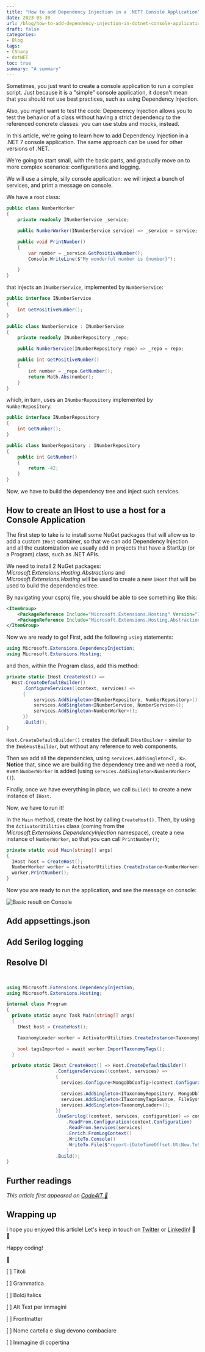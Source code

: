 ```yaml
---
title: "How to add Dependency Injection in a .NET7 Console Application"
date: 2023-05-30
url: /blog/how-to-add-dependency-injection-in-dotnet-console-application
draft: false
categories:
- Blog
tags:
- CSharp
- dotNET
toc: true
summary: "A summary"
---
```


Sometimes, you just want to create a console application to run a complex script. Just because it is a "simple" console application, it doesn't mean that you should not use best practices, such as using Dependency Injection.

Also, you might want to test the code: Depencency Injection allows you to test the behavior of a class without having a strict dependency to the referenced concrete classes: you can use stubs and mocks, instead.

In this article, we're going to learn how to add Dependency Injection in a .NET 7 console application. The same approach can be used for other versions of .NET.

We're going to start small, with the basic parts, and gradually move on to more complex scenarios: configurations and logging.

We will use a simple, silly console application: we will inject a bunch of services, and print a message on console.

We have a root class:

```cs
public class NumberWorker
{
    private readonly INumberService _service;

    public NumberWorker(INumberService service) => _service = service;

    public void PrintNumber()
    {
        var number = _service.GetPositiveNumber();
        Console.WriteLine($"My wonderful number is {number}");

    }
}
```

that injects an `INumberService`, implemented by `NumberService`:

```cs
public interface INumberService
{
    int GetPositiveNumber();
}

public class NumberService : INumberService
{
    private readonly INumberRepository _repo;

    public NumberService(INumberRepository repo) => _repo = repo;

    public int GetPositiveNumber()
    {
        int number = _repo.GetNumber();
        return Math.Abs(number);
    }
}
```

which, in turn, uses an `INumberRepository` implemented by `NumberRepository`:

```cs
public interface INumberRepository
{
    int GetNumber();
}

public class NumberRepository : INumberRepository
{
    public int GetNumber()
    {
        return -42;
    }
}
```

Now, we have to build the dependency tree and inject such services.

## How to create an IHost to use a host for a Console Application

The first step to take is to install some NuGet packages that will allow us to add a custom `IHost` container, so that we can add Dependency Injection and all the customization we usually add in projects that have a StartUp (or a Program) class, such as .NET APIs.

We need to install 2 NuGet packages: *Microsoft.Extensions.Hosting.Abstractions* and *Microsoft.Extensions.Hosting* will be used to create a new `IHost` that will be used to build the dependencies tree.

By navigating your csproj file, you should be able to see something like this:

```xml
<ItemGroup>
    <PackageReference Include="Microsoft.Extensions.Hosting" Version="7.0.1" />
    <PackageReference Include="Microsoft.Extensions.Hosting.Abstractions" Version="7.0.0" />
</ItemGroup>
```

Now we are ready to go! First, add the following `using` statements:

```cs
using Microsoft.Extensions.DependencyInjection;
using Microsoft.Extensions.Hosting;
```

and then, within the Program class, add this method:

```cs
private static IHost CreateHost() => 
  Host.CreateDefaultBuilder()
      .ConfigureServices((context, services) =>
      {
          services.AddSingleton<INumberRepository, NumberRepository>();
          services.AddSingleton<INumberService, NumberService>();
          services.AddSingleton<NumberWorker>();
      })     
      .Build();
}
```

`Host.CreateDefaultBuilder()` creates the default `IHostBuilder` - similar to the `IWebHostBuilder`, but without any reference to web components.

Then we add all the dependencies, using `services.AddSingleton<T, K>`. **Notice** that, since we are building the dependency tree and we need a root, even `NumberWorker` is added (using `services.AddSingleton<NumberWorker>()`).

Finally, once we have everything in place, we call `Build()` to create a new instance of `IHost`.

Now, we have to run it!

In the `Main` method, create the host by calling `CreateHost()`. Then, by using the `ActivatorUtilities` class (coming from the *Microsoft.Externsions.DependencyInjection* namespace), create a new instance of `NumberWorker`, so that you can call `PrintNumber()`;

```cs
private static void Main(string[] args)
{
  IHost host = CreateHost();
  NumberWorker worker = ActivatorUtilities.CreateInstance<NumberWorker>(host.Services);
  worker.PrintNumber();
}
```

Now you are ready to run the application, and see the message on console:

![Basic result on Console](./basic-result-on-console.png)


## Add appsettings.json

## Add Serilog logging



## Resolve DI




```cs


using Microsoft.Extensions.DependencyInjection;
using Microsoft.Extensions.Hosting;

internal class Program
{
  private static async Task Main(string[] args)
  {
    IHost host = CreateHost();

    TaxonomyLoader worker = ActivatorUtilities.CreateInstance<TaxonomyLoader>(host.Services);

    bool tagsImported = await worker.ImportTaxonomyTags();
  }

  private static IHost CreateHost() => Host.CreateDefaultBuilder()
                  .ConfigureServices((context, services) =>
                  {
                    services.Configure<MongoDbConfig>(context.Configuration.GetSection("TagsDbStorage"));

                    services.AddSingleton<ITaxonomyRepository, MongoDbTaxonomyRepository>();
                    services.AddSingleton<ITaxonomyTagsSource, FileSystemTaxonomyTagsSource>();
                    services.AddSingleton<TaxonomyLoader>();
                  })
                  .UseSerilog((context, services, configuration) => configuration
                      .ReadFrom.Configuration(context.Configuration)
                      .ReadFrom.Services(services)
                      .Enrich.FromLogContext()
                      .WriteTo.Console()
                      .WriteTo.File($"report-{DateTimeOffset.UtcNow.ToString("yyyy-MM-dd-HH-mm-ss")}.txt", restrictedToMinimumLevel: LogEventLevel.Warning)
                      )
                  .Build();
}
```

## Further readings

_This article first appeared on [Code4IT 🐧](https://www.code4it.dev/)_


## Wrapping up


I hope you enjoyed this article! Let's keep in touch on [Twitter](https://twitter.com/BelloneDavide) or [LinkedIn](https://www.linkedin.com/in/BelloneDavide/)! 🤜🤛

Happy coding!

🐧


[ ] Titoli

[ ] Grammatica

[ ] Bold/Italics

[ ] Alt Text per immagini

[ ] Frontmatter

[ ] Nome cartella e slug devono combaciare

[ ] Immagine di copertina
